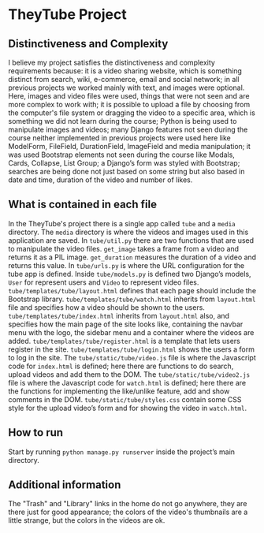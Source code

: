 # TheyTube Project

## Distinctiveness and Complexity

I believe my project satisfies the distinctiveness and complexity requirements because: it is a video sharing website, which is something distinct from search, wiki, e-commerce, email and social network; in all previous projects we worked mainly with text, and images were optional. Here, images and video files were used, things that were not seen and are more complex to work with; it is possible to upload a file by choosing from the computer's file system or dragging the video to a specific area, which is something we did not learn during the course; Python is being used to manipulate images and videos; many Django features not seen during the course neither implemented in previous projects were used here like ModelForm, FileField, DurationField, ImageField and media manipulation; it was used Bootstrap elements not seen during the course like Modals, Cards, Collapse, List Group; a Django’s form was styled with Bootstrap; searches are being done not just based on some string but also based in date and time, duration of the video and number of likes.     

## What is contained in each file

In the TheyTube's project there is a single app called `tube` and a `media` directory. The `media` directory is where the videos and images used in this application are saved. In `tube/util.py` there are two functions that are used to manipulate the video files. `get_image` takes a frame from a video and returns it as a PIL image. `get_duration` measures the duration of a video and returns this value. In `tube/urls.py` is where the URL configuration for the tube app is defined. Inside `tube/models.py` is defined two Django’s models, `User` for represent users and `Video` to represent video files. `tube/templates/tube/layout.html` defines that each page should include the Bootstrap library. `tube/templates/tube/watch.html` inherits from `layout.html` file and specifies how a video should be shown to the users. `tube/templates/tube/index.html` inherits from `layout.html` also, and specifies how the main page of the site looks like, containing the navbar menu with the logo, the sidebar menu and a container where the videos are added. `tube/templates/tube/register.html` is a template that lets users register in the site. `tube/templates/tube/login.html` shows the users a form to log in the site. The `tube/static/tube/video.js` file is where the Javascript code for `index.html` is defined; here there are functions to do search, upload videos and add them to the DOM. The `tube/static/tube/video2.js` file is where the Javascript code for `watch.html` is defined; here there are the functions for implementing the like/unlike feature, add and show comments in the DOM. `tube/static/tube/styles.css` contain some CSS style for the upload video’s form and for showing the video in `watch.html`.

## How to run

Start by running `python manage.py runserver` inside the project’s main directory.

## Additional information

The "Trash" and "Library" links in the home do not go anywhere, they are there just for good appearance; the colors of the video's thumbnails are a little strange, but the colors in the videos are ok. 
